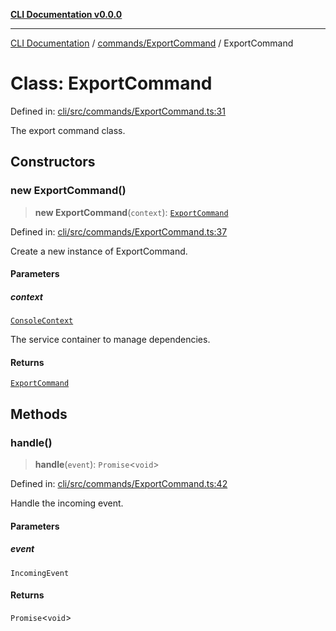 [**CLI Documentation v0.0.0**](../../../README.md)

***

[CLI Documentation](../../../modules.md) / [commands/ExportCommand](../README.md) / ExportCommand

# Class: ExportCommand

Defined in: [cli/src/commands/ExportCommand.ts:31](https://github.com/stonemjs/cli/blob/9e518a2b8256b5ebc9e0e69a80ac84eb1fb59bf9/src/commands/ExportCommand.ts#L31)

The export command class.

## Constructors

### new ExportCommand()

> **new ExportCommand**(`context`): [`ExportCommand`](ExportCommand.md)

Defined in: [cli/src/commands/ExportCommand.ts:37](https://github.com/stonemjs/cli/blob/9e518a2b8256b5ebc9e0e69a80ac84eb1fb59bf9/src/commands/ExportCommand.ts#L37)

Create a new instance of ExportCommand.

#### Parameters

##### context

[`ConsoleContext`](../../../declarations/interfaces/ConsoleContext.md)

The service container to manage dependencies.

#### Returns

[`ExportCommand`](ExportCommand.md)

## Methods

### handle()

> **handle**(`event`): `Promise`\<`void`\>

Defined in: [cli/src/commands/ExportCommand.ts:42](https://github.com/stonemjs/cli/blob/9e518a2b8256b5ebc9e0e69a80ac84eb1fb59bf9/src/commands/ExportCommand.ts#L42)

Handle the incoming event.

#### Parameters

##### event

`IncomingEvent`

#### Returns

`Promise`\<`void`\>
